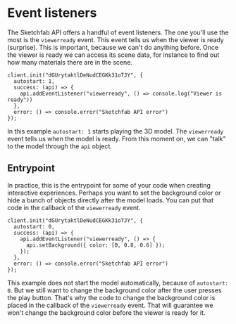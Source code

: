 <script setup>
import CodePenEmbed from '../../components/CodePenEmbed.vue'
</script>

# Event listeners

The Sketchfab API offers a handful of event listeners. The one you'll use the most is the `viewerready` event. This event tells us when the viewer is ready (surprise). This is important, because we can't do anything before. Once the viewer is ready we can access its scene data, for instance to find out how many materials there are in the scene.

```js{4}
client.init("dGUrytaktlDeNudCEGKk31oTJY", {
  autostart: 1,
  success: (api) => {
    api.addEventListener("viewerready", () => console.log("Viewer is ready"))
  },
  error: () => console.error("Sketchfab API error")
});
```

In this example `autostart: 1` starts playing the 3D model. The `viewerready` event tells us when the model is ready. From this moment on, we can "talk" to the model through the `api` object.


<CodePenEmbed id="mdQqVoV/e15ad74980cad88070b0ac4c2989c370" tab="js" />

## Entrypoint

In practice, this is the entrypoint for some of your code when creating interactive experiences. Perhaps you want to set the background color or hide a bunch of objects directly after the model loads. You can put that code in the callback of the `viewerready` event.

```js{5}
client.init("dGUrytaktlDeNudCEGKk31oTJY", {
  autostart: 0,
  success: (api) => {
    api.addEventListener("viewerready", () => {
      api.setBackground({ color: [0, 0.8, 0.6] });
    });
  },
  error: () => console.error("Sketchfab API error")
});
```

This example does not start the model automatically, because of `autostart: 0`. But we still want to change the background color after the user presses the play button. That's why the code to change the background color is placed in the callback of the `viewerready` event. That will guarantee we won't change the background color before the viewer is ready for it.

<CodePenEmbed id="ExObPMr/a3679a70f8d38a2c1b9f95fc30e0bc36" />
